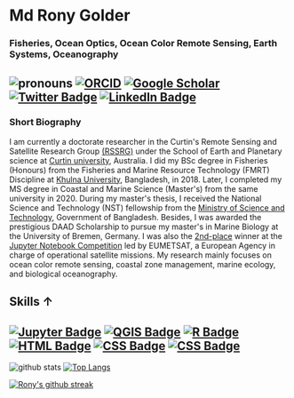 # Md Rony Golder

### Fisheries, Ocean Optics, Ocean Color Remote Sensing, Earth Systems, Oceanography

![pronouns](https://img.shields.io/static/v1?label=pronouns&message=he/him&color=red&style=flat-square)
[![ORCID](https://img.shields.io/static/v1?label=ORCID&message=0000-0002-6863-139X&color=green&style=flat-square&logo=orcid)](https://orcid.org/0000-0002-6863-139X)
[![Google Scholar](https://img.shields.io/static/v1?label=&message=Google%20Scholar&color=gray&style=flat-square&logo=google-scholar)](https://scholar.google.com.au/citations?user=yXg7upIAAAAJ&hl=en)
[![Twitter Badge](https://img.shields.io/twitter/follow/rony_golderku?style=social)](https://twitter.com/rony_golderku)
[![LinkedIn Badge](https://img.shields.io/badge/connect-LinkedIn-blue)](https://www.linkedin.com/in/ronygolder/)
--
### Short Biography

I am currently a doctorate researcher in the Curtin's Remote Sensing and Satellite Research Group [(RSSRG)](http://rssrg.org/people/students-and-interns.html) under the School of Earth and Planetary science at [Curtin university](https://www.curtin.edu.au/about/learning-teaching/science-engineering/school-of-earth-and-planetary-sciences/), Australia. I did my BSc degree in Fisheries (Honours) from the Fisheries and Marine Resource Technology (FMRT) Discipline at [Khulna University](https://ku.ac.bd/), Bangladesh, in 2018. Later, I completed my MS degree in Coastal and Marine Science (Master's) from the same university in 2020. During my master's thesis, I received the National Science and Technology (NST) fellowship from the [Ministry of Science and Technology](https://most.gov.bd/), Government of Bangladesh. Besides, I was awarded the prestigious DAAD Scholarship to pursue my master's in Marine Biology at the University of Bremen, Germany. I was also the [2nd-place](https://www.youtube.com/watch?v=5_gvn1NMbo0) winner at the [Jupyter Notebook Competition](https://www.eumetsat.int/features/new-jupyter-notebook-competition) led by EUMETSAT, a European Agency in charge of operational satellite missions. My research mainly focuses on ocean color remote sensing, coastal zone management, marine ecology, and biological oceanography.

## Skills ↑
[![Jupyter Badge](https://img.shields.io/badge/Jupyter-F37626.svg?&style=for-the-badge&logo=Jupyter&logoColor=white)](https://ronygolderku.netlify.app/)
[![QGIS Badge](https://img.shields.io/badge/Qgis-589632.svg?style=for-the-badge&logo=Qgis&logoColor=white)](https://ronygolderku.netlify.app/)
[![R Badge](https://img.shields.io/badge/R-276DC3?style=for-the-badge&logo=r&logoColor=white)](https://ronygolderku.netlify.app/)
[![HTML Badge](https://img.shields.io/badge/HTML5-E34F26?style=for-the-badge&logo=html5&logoColor=white)](https://ronygolderku.netlify.app/)
[![CSS Badge](https://img.shields.io/badge/CSS3-1572B6?style=for-the-badge&logo=css3&logoColor=white)](https://ronygolderku.netlify.app/)
[![CSS Badge](https://img.shields.io/badge/JavaScript-323330?style=for-the-badge&logo=javascript&logoColor=F7DF1E)](https://ronygolderku.netlify.app/)
-
![github stats](https://github-readme-stats.vercel.app/api?username=ronygolderku&show_icons=true&&theme=radical)
[![Top Langs](https://github-readme-stats.vercel.app/api/top-langs/?username=ronygolderku)](https://github.com/anuraghazra/github-readme-stats)


<!-- &show_icons=true -->

[![Rony's github streak](https://github-readme-streak-stats.herokuapp.com/?user=ronygolderku&theme=blue-green)](https://github.com/DenverCoder1/github-readme-streak-stats)
